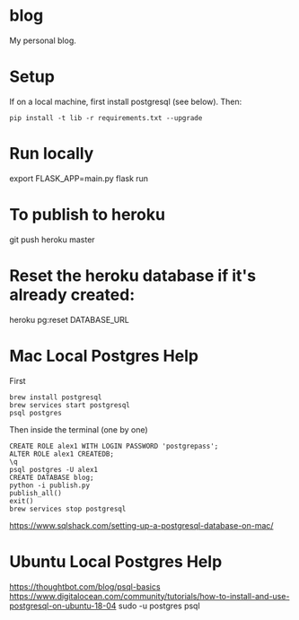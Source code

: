 # blog
My personal blog.

# Setup 

If on a local machine, first install postgresql (see below). Then:

    pip install -t lib -r requirements.txt --upgrade

# Run locally
export FLASK_APP=main.py
flask run

# To publish to heroku
git push heroku master

# Reset the heroku database if it's already created:
heroku pg:reset DATABASE_URL

# Mac Local Postgres Help
First

    brew install postgresql
    brew services start postgresql
    psql postgres

Then inside the terminal (one by one)

    CREATE ROLE alex1 WITH LOGIN PASSWORD 'postgrepass';
    ALTER ROLE alex1 CREATEDB;
    \q
    psql postgres -U alex1
    CREATE DATABASE blog;
    python -i publish.py
    publish_all()
    exit()
    brew services stop postgresql

https://www.sqlshack.com/setting-up-a-postgresql-database-on-mac/

# Ubuntu Local Postgres Help
https://thoughtbot.com/blog/psql-basics
https://www.digitalocean.com/community/tutorials/how-to-install-and-use-postgresql-on-ubuntu-18-04
    sudo -u postgres psql

